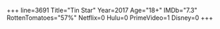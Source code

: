 +++
line=3691
Title="Tin Star"
Year=2017
Age="18+"
IMDb="7.3"
RottenTomatoes="57%"
Netflix=0
Hulu=0
PrimeVideo=1
Disney=0
+++

